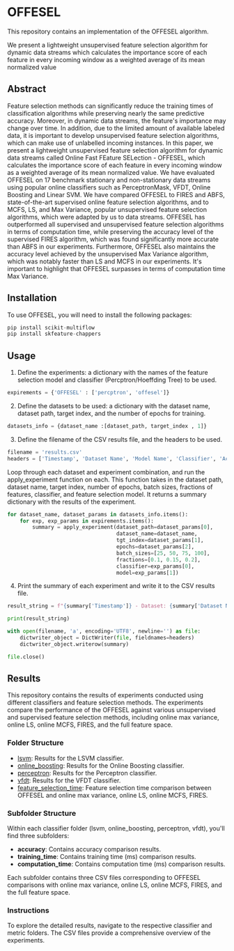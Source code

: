 # OFFESEL

This repository contains an implementation of the OFFESEL algorithm.

We present a lightweight unsupervised feature selection algorithm for dynamic data streams which calculates the importance score of each feature in every incoming window as a weighted average of its mean normalized value

## Abstract
Feature selection methods can significantly reduce the training times of classification algorithms while preserving nearly the same predictive accuracy. Moreover, in dynamic data streams, the feature's importance may change over time.
In addition, due to the limited amount of available labeled data, it is important to develop unsupervised feature selection algorithms, which can make use of unlabelled incoming instances.
In this paper, we present a lightweight unsupervised feature selection algorithm for dynamic data streams called Online Fast FEature SELection - OFFESEL, which calculates the importance score of each feature in every incoming window as a weighted average of its mean normalized value.
We have evaluated OFFESEL on 17 benchmark stationary and non-stationary data streams using popular online classifiers such as PerceptronMask, VFDT, Online Boosting and Linear SVM. We have compared OFFESEL to FIRES and ABFS, state-of-the-art supervised online feature selection algorithms, and to MCFS, LS, and Max Variance, popular unsupervised feature selection algorithms, which were adapted by us to data streams. OFFESEL has outperformed all supervised and unsupervised feature selection algorithms in terms of computation time, while preserving the accuracy level of the supervised FIRES algorithm, which was found significantly more accurate than ABFS in our experiments.
Furthermore, OFFESEL also maintains the accuracy level achieved by the unsupervised Max Variance algorithm, which was notably faster than LS and MCFS in our experiments. It's important to highlight that OFFESEL surpasses in terms of computation time Max Variance.


## Installation
To use OFFESEL, you will need to install the following packages:
```python
pip install scikit-multiflow
pip install skfeature-chappers
```

## Usage
1. Define the experiments: a dictionary with the names of the feature selection model and classifier (Percptron/Hoeffding Tree) to be used.
```python
expirements = {'OFFESEL' : ['percptron', 'offesel']}
```
2. Define the datasets to be used: a dictionary with the dataset name, dataset path, target index, and the number of epochs for training.
```python
datasets_info = {dataset_name :[dataset_path, target_index , 1]}
```
3. Define the filename of the CSV results file, and the headers to be used.
```python
filename = 'results.csv'
headers = ['Timestamp', 'Dataset Name', 'Model Name', 'Classifier', 'Accuracy','Computation Time', 'Feature Selection Time', 'Training Time']
```
Loop through each dataset and experiment combination, and run the apply_experiment function on each. 
This function takes in the dataset path, dataset name, target index, number of epochs, batch sizes, fractions of features, classifier, and feature selection model. 
It returns a summary dictionary with the results of the experiment.
```python
for dataset_name, dataset_params in datasets_info.items():
    for exp, exp_params in expirements.items():
        summary = apply_experiment(dataset_path=dataset_params[0], 
                                   dataset_name=dataset_name, 
                                   tgt_index=dataset_params[1], 
                                   epochs=dataset_params[2], 
                                   batch_sizes=[25, 50, 75, 100], 
                                   fractions=[0.1, 0.15, 0.2],
                                   classifier=exp_params[0], 
                                   model=exp_params[1])
```                                                                  
4. Print the summary of each experiment and write it to the CSV results file.
```python
result_string = f"{summary['Timestamp']} - Dataset: {summary['Dataset Name']}, Model: {summary['Model Name']}, Accuracy: {summary['Accuracy']}, Computation Time: {summary['Computation Time']}, Feature Selection Time: {summary['Feature Selection Time']}, Training Time: {summary['Training Time']}"

print(result_string)

with open(filename, 'a', encoding='UTF8', newline='') as file:
    dictwriter_object = DictWriter(file, fieldnames=headers)
    dictwriter_object.writerow(summary)

file.close()
```
## Results

This repository contains the results of experiments conducted using different classifiers and feature selection methods. The experiments compare the performance of the OFFESEL against various unsupervised and supervised feature selection methods, including online max variance, online LS, online MCFS, FIRES, and the full feature space.

### Folder Structure

- [lsvm](results/lsvm): Results for the LSVM classifier.
- [online_boosting](results/online_boosting): Results for the Online Boosting classifier.
- [perceptron](results/perceptron): Results for the Perceptron classifier.
- [vfdt](results/vfdt): Results for the VFDT classifier.
- [feature_selection_time](results/feature_selection_time.csv): Feature selection time comparison between OFFESEL and online max variance, online LS, online MCFS, FIRES.

### Subfolder Structure

Within each classifier folder (lsvm, online_boosting, perceptron, vfdt), you'll find three subfolders:

- **accuracy**: Contains accuracy comparison results.
- **training_time**: Contains training time (ms) comparison results.
- **computation_time**: Contains computation time (ms) comparison results.

Each subfolder contains three CSV files corresponding to OFFESEL comparisons with online max variance, online LS, online MCFS, FIRES, and the full feature space.


### Instructions

To explore the detailed results, navigate to the respective classifier and metric folders. The CSV files provide a comprehensive overview of the experiments.

